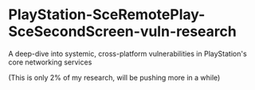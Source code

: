 # PlayStation-SceRemotePlay-SceSecondScreen-vuln-research
A deep-dive into systemic, cross-platform vulnerabilities in PlayStation's core networking services

(This is only 2% of my research, will be pushing more in a while)
